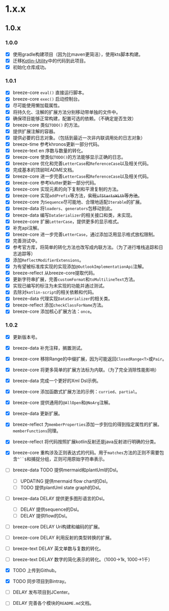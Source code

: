# 1.x.x

## 1.0.x

### 1.0.0

* [X] 使用gradle构建项目（因为比maven更简洁），使用kts脚本构建。
* [X] 迁移[Kotlin-Utility](https://github.com/DragonKnightOfBreeze/Kotlin-Utility)中的代码到此项目。
* [X] 初始化仓库成功。
 
### 1.0.1

* [X] breeze-core `eval()` 直接运行脚本。
* [X] breeze-core `exec()` 启动控制台。
* [X] 尽可能使用懒加载属性。
* [X] 将持久化、注解的扩展方法分别移动带单独的文件中。
* [X] 确保项目能够正常构建，配置可选的依赖。（不确定是否生效）
* [X] breeze-core 类似`TODO()` 的方法。
* [X] 提供扩展注解的容器。
* [X] 提供必要的日志对象。（包括到最近一次非内联调用处的日志对象）
* [X] breeze-time 参考khronos更新一部分代码。
* [X] breeze-text en 序数与数量的转化。
* [X] breeze-core 使类似`TODO()`的方法能够显示正确的日志。
* [X] breeze-core 优化和完善`LetterCase`和`ReferenceCase`以及相关代码。 
* [X] 完成基本的顶层README文档。
* [X] breeze-core 进一步完善`LetterCase`和`ReferenceCase`以及相关代码。
* [X] breeze-core 参考klutter更新一部分代码。
* [X] breeze-core 实现元素的向下复制和平滑复制的方法。
* [X] breeze-core 实现`addPrefix`等方法，~~实现`ifStartsWith`等方法~~。
* [X] breeze-core 为`Sequence`尽可能地、合理地适配`Iterable`的扩展。
* [X] breeze-data 将`loaders`、`generators`包移动到此。
* [X] breeze-data 编写`DataSerializer`的相关接口和类，未实现。
* [X] breeze-core 扩展`LetterCase`，提供更多的显示格式。
* [X] 补充api注解。
* [X] breeze-core 进一步完善`LetterCase`，通过添加泛用显示格式放松限制。
* [X] 完善测试中。
* [X] 参考官方库，将简单的转化方法也改写成内联方法。（为了进行堆栈追踪和日志追踪等）
* [X] 添加`ReflectModifierExtensions`。
* [X] 为有望被标准库实现的实现添加`@OutlookImplementationApi`注解。
* [X] breeze-reflect 从breeze-core提取代码。
* [X] 更新字符串扩展，完善`customFormat`和`toMultilineText`方法。
* [X] 实现已编写的标注为未实现的功能并通过测试。
* [X] 去除对`kotlin-script`的相关依赖和代码。
* [X] breeze-data 代理实现`DataSerializer`的相关类。
* [X] breeze-reflect 添加`checkClassForName`方法。
* [X] breeze-core 添加核心扩展方法：`once`。

### 1.0.2

* [X] 更新版本号。
* [X] breeze-data 补充注释，搁置测试。
* [X] breeze-core 移除Range的中缀扩展，因为可能返回`ClosedRange<T>`或`Pair`。
* [X] breeze-core 将更多简单的扩展方法标为内联。（为了完全消除性能影响）
* [X] breeze-data 完成一个更好的Xml Dsl示例。
* [X] breeze-core 添加函数式扩展方法的示例：`curried`、`partial`。
* [X] breeze-core 提供通用的`@AllOpen`和`@NoArg`注解。
* [X] breeze-data 更新扩展。
* [X] breeze-reflect 为`memberProperties`添加一步到位的得到指定属性的扩展。`memberFunctions`同理。
* [X] breeze-reflect 将代码按照扩展kotlin反射还是java反射进行明确的分类。 
* [X] breeze-core 重构涉及正则表达式的代码。用于`matches`方法的正则不需要包含`^``$`和捕捉分组，正则可用原始字符串表示。
* [ ] breeze-data TODO 提供mermaid和plantUml的Dsl。
    * [ ] UPDATING 提供mermaid flow chart的Dsl。
    * [ ] TODO 提供plantUml state graph的Dsl。
* [ ] breeze-data DELAY 提供更多图形语言的Dsl。
    * [ ] DELAY 提供sequence的Dsl。
    * [ ] DELAY 提供flow的Dsl。
* [ ] breeze-core DELAY Uri构建和编码的扩展。
* [ ] breeze-core DELAY 利用反射的类型转换的扩展。
* [ ] breeze-text DELAY 英文单数与复数的转化。
* [ ] breeze-text DELAY 数字的简化表示的转化。（1000->1k, 1000->1千）

* [X] TODO 上传到Github。
* [X] TODO 同步项目到Bintray。
* [ ] DELAY 发布项目到JCenter。
* [ ] DELAY 完善各个模块的`README.md`文档。
